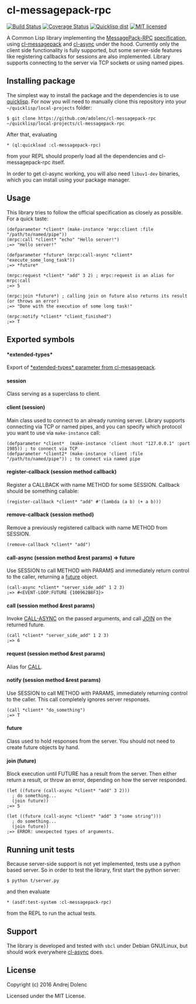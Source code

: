 cl-messagepack-rpc
==================
[![Build Status](https://travis-ci.org/adolenc/cl-messagepack-rpc.svg?branch=master)](https://travis-ci.org/adolenc/cl-messagepack-rpc)
[![Coverage Status](https://coveralls.io/repos/github/adolenc/cl-messagepack-rpc/badge.svg?branch=master)](https://coveralls.io/github/adolenc/cl-messagepack-rpc?branch=master)
[![Quicklisp dist](http://quickdocs.org/badge/cl-messagepack-rpc.svg)](http://quickdocs.org/cl-messagepack-rpc/)
[![MIT licensed](https://img.shields.io/badge/license-MIT-blue.svg)](./LICENSE)

A Common Lisp library implementing the [MessagePack-RPC](https://github.com/msgpack-rpc/msgpack-rpc) [specification](https://github.com/msgpack-rpc/msgpack-rpc/blob/master/spec.md), using [cl-messagepack](https://github.com/mbrezu/cl-messagepack) and [cl-async](https://github.com/orthecreedence/cl-async) under the hood. Currently only the client side functionality is fully supported, but some server-side features like registering callbacks for sessions are also implemented. Library supports connecting to the server via TCP sockets or using named pipes.

## Installing package
The simplest way to install the package and the dependencies is to use [quicklisp](https://www.quicklisp.org/). For now you will need to manually clone this repository into your `~/quicklisp/local-projects` folder:

    $ git clone https://github.com/adolenc/cl-messagepack-rpc ~/quicklisp/local-projects/cl-messagepack-rpc

After that, evaluating

    * (ql:quickload :cl-messagepack-rpc)

from your REPL should properly load all the dependencies and cl-messagepack-rpc itself.

In order to get cl-async working, you will also need `libuv1-dev` binaries, which you can install using your package manager.

## Usage
This library tries to follow the official specification as closely as possible. For a quick taste:

```common-lisp
(defparameter *client* (make-instance 'mrpc:client :file "/path/to/named/pipe"))
(mrpc:call *client* "echo" "Hello server!")
;=> "Hello server!"

(defparameter *future* (mrpc:call-async *client* "execute_some_long_task"))
;=> *future*

(mrpc:request *client* "add" 3 2) ; mrpc:request is an alias for mrpc:call
;=> 5

(mrpc:join *future*) ; calling join on future also returns its result (or throws an error)
;=> "Done with the execution of some long task!"

(mrpc:notify *client* "client_finished")
;=> T
```

## Exported symbols

#### \*extended-types\*
Export of [\*extended-types\* parameter from cl-mesasgepack](https://github.com/mbrezu/cl-messagepack#extended-types).

#### session
Class serving as a superclass to client. 

#### client (session)
Main class used to connect to an already running server. Library supports connecting via TCP or named pipes, and you can specify which protocol you want to use via `make-instance` call:
```common-lisp
(defparameter *client*  (make-instance 'client :host "127.0.0.1" :port 1985)) ; to connect via TCP
(defparameter *client2* (make-instance 'client :file "/path/to/named/pipe")) ; to connect via named pipe
```

#### register-callback (session method callback)
Register a CALLBACK with name METHOD for some SESSION. Callback should be something callable:
```common-lisp
(register-callback *client* "add" #'(lambda (a b) (+ a b)))
```

#### remove-callback (session method)
Remove a previously registered callback with name METHOD from SESSION.
```common-lisp
(remove-callback *client* "add")
```

#### call-async (session method &rest params) => future
Use SESSION to call METHOD with PARAMS and immediately return control to the caller, returning a [future](#future) object.
```common-lisp
(call-async *client* "server_side_add" 1 2 3)
;=> #<EVENT-LOOP:FUTURE {100962B8F3}>
```

#### call (session method &rest params)
Invoke [CALL-ASYNC](#call-async-session-method-rest-params--future) on the passed arguments, and call [JOIN](#join-future) on the returned future.
```common-lisp
(call *client* "server_side_add" 1 2 3)
;=> 6
```

#### request (session method &rest params)
Alias for [CALL](#call-session-method-rest-params).

#### notify (session method &rest params)
Use SESSION to call METHOD with PARAMS, immediately returning control to the caller. This call completely ignores server responses.
```common-lisp
(call *client* "do_something")
;=> T
```

#### future
Class used to hold responses from the server. You should not need to create future objects by hand.

#### join (future)
Block execution until FUTURE has a result from the server. Then either return a result, or throw an error, depending on how the server responded.
```common-lisp
(let ((future (call-async *client* "add" 3 2)))
  ; do something...
  (join future))
;=> 5

(let ((future (call-async *client* "add" 3 "some string")))
  ; do something...
  (join future))
;=> ERROR: unexpected types of arguments.
```

## Running unit tests
Because server-side support is not yet implemented, tests use a python based server. So in order to test the library, first start the python server:

    $ python t/server.py

and then evaluate

    * (asdf:test-system :cl-messagepack-rpc)

from the REPL to run the actual tests.

## Support
The library is developed and tested with `sbcl` under Debian GNU/Linux, but should work everywhere [cl-async](https://github.com/orthecreedence/cl-async) does.

## License
Copyright (c) 2016 Andrej Dolenc

Licensed under the MIT License.
